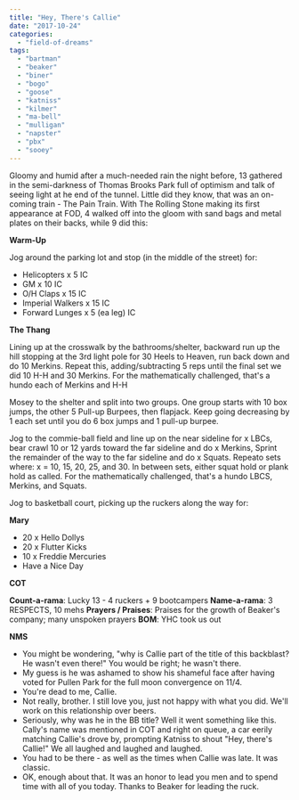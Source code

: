 ```yaml
---
title: "Hey, There's Callie"
date: "2017-10-24"
categories: 
  - "field-of-dreams"
tags: 
  - "bartman"
  - "beaker"
  - "biner"
  - "bogo"
  - "goose"
  - "katniss"
  - "kilmer"
  - "ma-bell"
  - "mulligan"
  - "napster"
  - "pbx"
  - "sooey"
---
```


Gloomy and humid after a much-needed rain the night before, 13 gathered in the semi-darkness of Thomas Brooks Park full of optimism and talk of seeing light at he end of the tunnel. Little did they know, that was an on-coming train - The Pain Train. With The Rolling Stone making its first appearance at FOD, 4 walked off into the gloom with sand bags and metal plates on their backs, while 9 did this:

**Warm-Up**

Jog around the parking lot and stop (in the middle of the street) for:

- Helicopters x 5 IC
- GM x 10 IC
- O/H Claps x 15 IC
- Imperial Walkers x 15 IC
- Forward Lunges x 5 (ea leg) IC

**The Thang**

Lining up at the crosswalk by the bathrooms/shelter, backward run up the hill stopping at the 3rd light pole for 30 Heels to Heaven, run back down and do 10 Merkins. Repeat this, adding/subtracting 5 reps until the final set we did 10 H-H and 30 Merkins. For the mathematically challenged, that's a hundo each of Merkins and H-H

Mosey to the shelter and split into two groups. One group starts with 10 box jumps, the other 5 Pull-up Burpees, then flapjack. Keep going decreasing by 1 each set until you do 6 box jumps and 1 pull-up burpee.

Jog to the commie-ball field and line up on the near sideline for x LBCs, bear crawl 10 or 12 yards toward the far sideline and do x Merkins, Sprint the remainder of the way to the far sideline and do x Squats. Repeato sets where: x = 10, 15, 20, 25, and 30. In between sets, either squat hold or plank hold as called. For the mathematically challenged, that's a hundo LBCS, Merkins, and Squats.

Jog to basketball court, picking up the ruckers along the way for:

**Mary**

- 20 x Hello Dollys
- 20 x Flutter Kicks
- 10 x Freddie Mercuries
- Have a Nice Day

**COT**

**Count-a-rama**: Lucky 13 - 4 ruckers + 9 bootcampers **Name-a-rama**: 3 RESPECTS, 10 mehs **Prayers / Praises**: Praises for the growth of Beaker's company; many unspoken prayers **BOM**: YHC took us out

**NMS**

- You might be wondering, "why is Callie part of the title of this backblast? He wasn't even there!" You would be right; he wasn't there.
- My guess is he was ashamed to show his shameful face after having voted for Pullen Park for the full moon convergence on 11/4.
- You're dead to me, Callie.
- Not really, brother. I still love you, just not happy with what you did. We'll work on this relationship over beers.
- Seriously, why was he in the BB title? Well it went something like this. Cally's name was mentioned in COT and right on queue, a car eerily matching Callie's drove by, prompting Katniss to shout "Hey, there's Callie!" We all laughed and laughed and laughed.
- You had to be there - as well as the times when Callie was late. It was classic.
- OK, enough about that. It was an honor to lead you men and to spend time with all of you today. Thanks to Beaker for leading the ruck.
